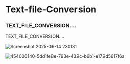 # Text-file-Conversion

### TEXT_FILE_CONVERSION....
TEXT_FILE_CONVERSION....

![Screenshot 2025-06-14 230131](https://github.com/user-attachments/assets/bfd60017-c97b-4867-80b7-c7e66b08657b)


![454006140-5dd1fe8e-793e-432c-b6b1-e172d5617f6a](https://github.com/user-attachments/assets/efe10664-5690-4d9a-b041-f43d3d25bb87)
